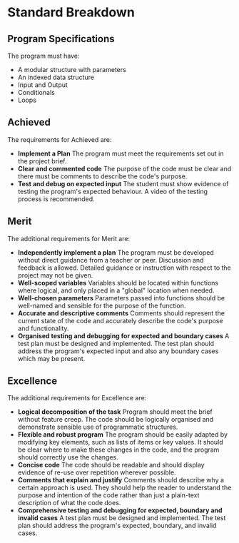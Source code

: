 # Standard Breakdown

## Program Specifications

The program must have:

- A modular structure with parameters
- An indexed data structure
- Input and Output
- Conditionals
- Loops

## Achieved

The requirements for Achieved are:

- **Implement a Plan**
  The program must meet the requirements set out in the project brief.
- **Clear and commented code**
  The purpose of the code must be clear and there must be comments to describe the code's purpose.
- **Test and debug on expected input**
  The student must show evidence of testing the program's expected behaviour. A video of the testing process is recommended.


## Merit

The additional requirements for Merit are:

- **Independently implement a plan**
  The program must be developed without direct guidance from a teacher or peer. Discussion and feedback is allowed. Detailed guidance or instruction with respect to the project may not be given.
- **Well-scoped variables**
  Variables should be located within functions where logical, and only placed in a "global" location when needed.
- **Well-chosen parameters**
  Parameters passed into functions should be well-named and sensible for the purpose of the function.
- **Accurate and descriptive comments**
  Comments should represent the current state of the code and accurately describe the code's purpose and functionality.
- **Organised testing and debugging for expected and boundary cases**
  A test plan must be designed and implemented. The test plan should address the program's expected input and also any boundary cases which may be present.


## Excellence

The additional requirements for Excellence are:

- **Logical decomposition of the task**
  Program should meet the brief without feature creep. The code should be logically organised and demonstrate sensible use of programmatic structures.
- **Flexible and robust program**
  The program should be easily adapted by modifying key elements, such as lists of items or key values. It should be clear where to make these changes in the code, and the program should correctly use the changes.
- **Concise code**
  The code should be readable and should display evidence of re-use over repetition wherever possible.
- **Comments that explain and justify**
  Comments should describe why a certain approach is used. They should help the reader to understand the purpose and intention of the code rather than just a plain-text description of what the code does.
- **Comprehensive testing and debugging for expected, boundary and invalid cases**
  A test plan must be designed and implemented. The test plan should address the program's expected, boundary, and invalid cases.